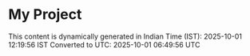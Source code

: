 # My Project

This content is dynamically generated in Indian Time (IST): 2025-10-01 12:19:56 IST
Converted to UTC: 2025-10-01 06:49:56 UTC
